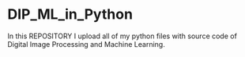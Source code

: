 # DIP_ML_in_Python
In this REPOSITORY I upload all of my python files with source code of Digital Image Processing and Machine Learning.
